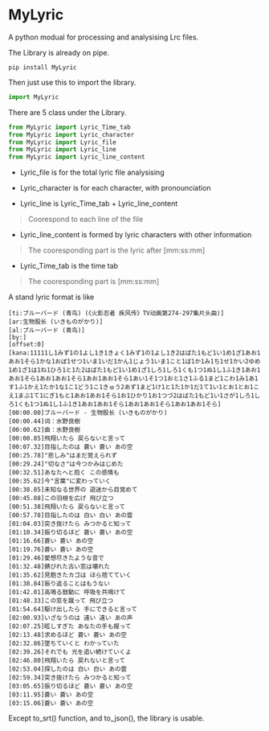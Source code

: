# MyLyric
A python modual for processing and analysising Lrc files. 


The Library is already on pipe.


```shell
pip install MyLyric
```

Then just use this to import the library.
```python
import MyLyric
```

There are 5 class under the Library.
```python
from MyLyric import Lyric_Time_tab
from MyLyric import Lyric_character
from MyLyric import Lyric_file
from MyLyric import Lyric_line
from MyLyric import Lyric_line_content
```

* Lyric_file is for the total lyric file analysising
  
* Lyric_character is for each character, with pronounciation

* Lyric_line is Lyric_Time_tab + Lyric_line_content 
> Coorespond to each line of the file

* Lyric_line_content is formed by lyric characters with other information
> The cooresponding part is the lyric after [mm:ss:mm]

* Lyric_Time_tab is the time tab
> The cooresponding part is [mm:ss:mm]

A stand lyric format is like
```Lyric
[ti:ブルーバード (青鸟) (《火影忍者 疾风传》TV动画第274-297集片头曲)]
[ar:生物股长 (いきものがかり)]
[al:ブルーバード (青鸟)]
[by:]
[offset:0]
[kana:11111し1みず1の1よし1き1きょく1みず1の1よし1き2はばた1もど1い1め1ざ1あお1あお1そら1かな1おぼ1せつ1いま1いだ1かん1じょう1いま1こと1ば1か1み1ち1せ1かい2ゆめ1め1ざ1は1ね1ひろ1と1た2はばた1もど1い1め1ざ1しろ1しろ1くも1つ1ぬ1し1ふ1き1あお1あお1そら1あお1あお1そら1あお1あお1そら1あい1そ1つ1おと1さ1ふる1まど1こわ1み1あ1す1ふ1かえ1たか1な1こ1どう1こ1きゅう2あず1まど1け1と1た1か1だ1て1い1とお1とお1こえ1まぶ1て1にぎ1もと1あお1あお1そら1お1ひかり1お1つづ2はばた1もど1い1さが1しろ1しろ1くも1つ1ぬ1し1ふ1き1あお1あお1そら1あお1あお1そら1あお1あお1そら]
[00:00.00]ブルーバード - 生物股长 (いきものがかり)
[00:00.44]词：水野良樹
[00:00.62]曲：水野良樹
[00:00.85]飛翔いたら 戻らないと言って
[00:07.32]目指したのは 蒼い 蒼い あの空
[00:25.78]"悲しみ"はまだ覚えられず
[00:29.24]"切なさ"は今つかみはじめた
[00:32.51]あなたへと抱く この感情も
[00:35.62]今"言葉"に変わっていく
[00:38.85]未知なる世界の 遊迷から目覚めて
[00:45.08]この羽根を広げ 飛び立つ
[00:51.38]飛翔いたら 戻らないと言って
[00:57.78]目指したのは 白い 白い あの雲
[01:04.03]突き抜けたら みつかると知って
[01:10.34]振り切るほど 蒼い 蒼い あの空
[01:16.66]蒼い 蒼い あの空
[01:19.76]蒼い 蒼い あの空
[01:29.46]愛想尽きたような音で
[01:32.48]錆びれた古い窓は壊れた
[01:35.62]見飽きたカゴは ほら捨てていく
[01:38.84]振り返ることはもうない
[01:42.01]高鳴る鼓動に 呼吸を共鳴けて
[01:48.33]この窓を蹴って 飛び立つ
[01:54.64]駆け出したら 手にできると言って
[02:00.93]いざなうのは 遠い 遠い あの声
[02:07.25]眩しすぎた あなたの手も握って
[02:13.48]求めるほど 蒼い 蒼い あの空
[02:32.86]墜ちていくと わかっていた
[02:39.26]それでも 光を追い続けていくよ
[02:46.80]飛翔いたら 戻れないと言って
[02:53.04]探したのは 白い 白い あの雲
[02:59.34]突き抜けたら みつかると知って
[03:05.65]振り切るほど 蒼い 蒼い あの空
[03:11.95]蒼い 蒼い あの空
[03:15.06]蒼い 蒼い あの空
```


Except to_srt() function, and to_json(), the library is usable.
